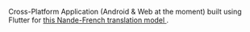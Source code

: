 Cross-Platform Application (Android & Web at the moment) built using Flutter for <a href = "https://huggingface.co/SalomonMetre13/nnd_fr_mt_v3"> this Nande-French translation model </a>.
